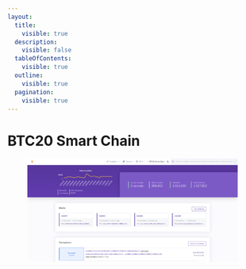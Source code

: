 ```yaml
---
layout:
  title:
    visible: true
  description:
    visible: false
  tableOfContents:
    visible: true
  outline:
    visible: true
  pagination:
    visible: true
---
```


# BTC20 Smart Chain

<figure><img src=".gitbook/assets/image.png" alt=""><figcaption></figcaption></figure>

